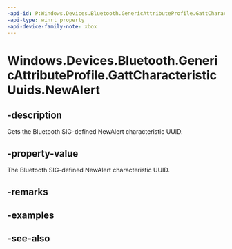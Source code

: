 ```yaml
---
-api-id: P:Windows.Devices.Bluetooth.GenericAttributeProfile.GattCharacteristicUuids.NewAlert
-api-type: winrt property
-api-device-family-note: xbox
---
```


<!-- Property syntax
public System.Guid NewAlert { get; }
-->

# Windows.Devices.Bluetooth.GenericAttributeProfile.GattCharacteristicUuids.NewAlert

## -description
Gets the Bluetooth SIG-defined NewAlert characteristic UUID.

## -property-value
The Bluetooth SIG-defined NewAlert characteristic UUID.

## -remarks

## -examples

## -see-also
